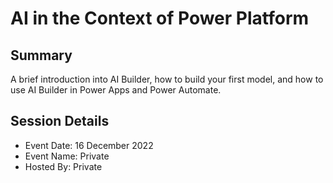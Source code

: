# AI in the Context of Power Platform

## Summary
A brief introduction into AI Builder, how to build your first model, and how to use AI Builder in Power Apps and Power Automate.

## Session Details
* Event Date: 16 December 2022
* Event Name: Private
* Hosted By: Private
